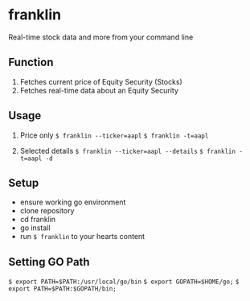 # franklin
Real-time stock data and more from your command line

## Function
1. Fetches current price of Equity Security (Stocks)
2. Fetches real-time data about an Equity Security

## Usage
1. Price only
    ```$ franklin --ticker=aapl```
    ```$ franklin -t=aapl```

2. Selected details
    ```$ franklin --ticker=aapl --details```
    ```$ franklin -t=aapl -d```

## Setup
- ensure working go environment
- clone repository
- cd franklin
- go install
- run ```$ franklin``` to your hearts content

## Setting GO Path
```$ export PATH=$PATH:/usr/local/go/bin```
```$ export GOPATH=$HOME/go;```
```$ export PATH=$PATH:$GOPATH/bin;```
